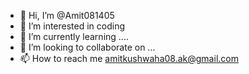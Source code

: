 - 👋 Hi, I’m @Amit081405
- 👀 I’m interested in coding 
- 🌱 I’m currently learning ....
- 💞️ I’m looking to collaborate on ...
- 📫 How to reach me amitkushwaha08.ak@gmail.com

<!---
Amit081405/Amit081405 is a ✨ special ✨ repository because its `README.md` (this file) appears on your GitHub profile.
You can click the Preview link to take a look at your changes.
--->
